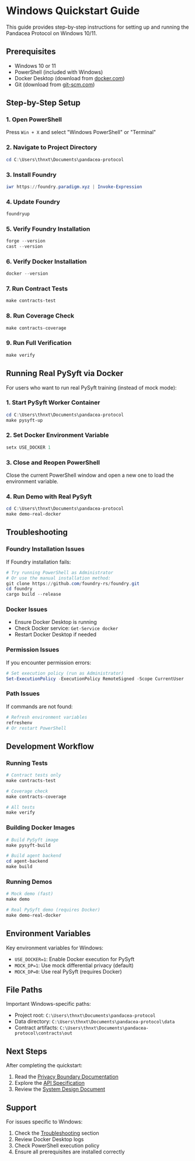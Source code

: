 # Windows Quickstart Guide

This guide provides step-by-step instructions for setting up and running the Pandacea Protocol on Windows 10/11.

## Prerequisites

- Windows 10 or 11
- PowerShell (included with Windows)
- Docker Desktop (download from [docker.com](https://www.docker.com/products/docker-desktop/))
- Git (download from [git-scm.com](https://git-scm.com/download/win))

## Step-by-Step Setup

### 1. Open PowerShell
Press `Win + X` and select "Windows PowerShell" or "Terminal"

### 2. Navigate to Project Directory
```powershell
cd C:\Users\thnxt\Documents\pandacea-protocol
```

### 3. Install Foundry
```powershell
iwr https://foundry.paradigm.xyz | Invoke-Expression
```

### 4. Update Foundry
```powershell
foundryup
```

### 5. Verify Foundry Installation
```powershell
forge --version
cast --version
```

### 6. Verify Docker Installation
```powershell
docker --version
```

### 7. Run Contract Tests
```powershell
make contracts-test
```

### 8. Run Coverage Check
```powershell
make contracts-coverage
```

### 9. Run Full Verification
```powershell
make verify
```

## Running Real PySyft via Docker

For users who want to run real PySyft training (instead of mock mode):

### 1. Start PySyft Worker Container
```powershell
cd C:\Users\thnxt\Documents\pandacea-protocol
make pysyft-up
```

### 2. Set Docker Environment Variable
```powershell
setx USE_DOCKER 1
```

### 3. Close and Reopen PowerShell
Close the current PowerShell window and open a new one to load the environment variable.

### 4. Run Demo with Real PySyft
```powershell
cd C:\Users\thnxt\Documents\pandacea-protocol
make demo-real-docker
```

## Troubleshooting

### Foundry Installation Issues
If Foundry installation fails:
```powershell
# Try running PowerShell as Administrator
# Or use the manual installation method:
git clone https://github.com/foundry-rs/foundry.git
cd foundry
cargo build --release
```

### Docker Issues
- Ensure Docker Desktop is running
- Check Docker service: `Get-Service docker`
- Restart Docker Desktop if needed

### Permission Issues
If you encounter permission errors:
```powershell
# Set execution policy (run as Administrator)
Set-ExecutionPolicy -ExecutionPolicy RemoteSigned -Scope CurrentUser
```

### Path Issues
If commands are not found:
```powershell
# Refresh environment variables
refreshenv
# Or restart PowerShell
```

## Development Workflow

### Running Tests
```powershell
# Contract tests only
make contracts-test

# Coverage check
make contracts-coverage

# All tests
make verify
```

### Building Docker Images
```powershell
# Build PySyft image
make pysyft-build

# Build agent backend
cd agent-backend
make build
```

### Running Demos
```powershell
# Mock demo (fast)
make demo

# Real PySyft demo (requires Docker)
make demo-real-docker
```

## Environment Variables

Key environment variables for Windows:

- `USE_DOCKER=1`: Enable Docker execution for PySyft
- `MOCK_DP=1`: Use mock differential privacy (default)
- `MOCK_DP=0`: Use real PySyft (requires Docker)

## File Paths

Important Windows-specific paths:
- Project root: `C:\Users\thnxt\Documents\pandacea-protocol`
- Data directory: `C:\Users\thnxt\Documents\pandacea-protocol\data`
- Contract artifacts: `C:\Users\thnxt\Documents\pandacea-protocol\contracts\out`

## Next Steps

After completing the quickstart:
1. Read the [Privacy Boundary Documentation](PRIVACY_BOUNDARY.md)
2. Explore the [API Specification](../docs/Pandacea%20Protocol%20-%20API%20Specification%20(v1.1).pdf)
3. Review the [System Design Document](../docs/Pandacea%20Protocol%20-%20System%20Design%20Document%20(SDD)%20v1.4.md)

## Support

For issues specific to Windows:
1. Check the [Troubleshooting](#troubleshooting) section
2. Review Docker Desktop logs
3. Check PowerShell execution policy
4. Ensure all prerequisites are installed correctly
